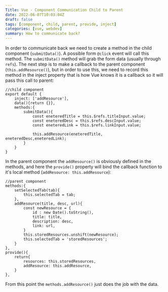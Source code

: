 ```yaml
---
Title: Vue - Component Communication Child to Parent
date: 2022-06-07T10:03:04Z
draft: false
tags: [component, child, parent, provide, inject]
categories: [vue, webdev]
summary: How to communicate back?
---
```

In order to communicate back we need to create a method in the child component (`submitData()`). A possible form `@click` event will call this method. The `submitData()` method will grab the form data (usually through `refs`). The next step is to make a callback to the parent component (`this.addResource()`), but in order to use this, we need to record this method in the inject property that is how Vue knows it is a callback so it will pass this call to parent:

```vue
//child component
export default {
    inject: ['addResource'],
    data(){return {}},
    methods:{
        submitData(){
            const eneteredTitle = this.$refs.titleInput.value;
            const eneteredDesc = this.$refs.descInput.value;
            const eneteredLink = this.$refs.linkInput.value;

            this.addResource(eneteredTitle, eneteredDesc,eneteredLink);
        }
    }
}
```

In the parent component the `addResource()` is obviously defined in the methods, and here the `provide()` property will bind the callback function to it's local method (`addResource: this.addResource`):

```vue
//parent component
methods:{
    setSelectedTab(tab){
        this.selectedTab = tab;
    },
    addResource(title, desc, url){
        const newResource = {
            id : new Date().toString(),
            title: title,
            description: desc,
            link: url,
        }
        this.storedResources.unshift(newResource);
        this.selectedTab = 'storedResources';
    }
},
provide(){
    return{
        resources: this.storedResources,
        addResource: this.addResource,
    }
},
```

From this point the `methods.addResource()` just does the job with the data.

